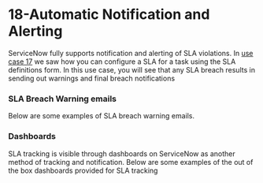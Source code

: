 # 18-Automatic Notification and Alerting
ServiceNow fully supports notification and alerting of SLA violations. 
In [use case 17]() we saw how you can configure a SLA for a task using the SLA definitions form. In this use case, you will see that any SLA
breach results in sending out warnings and final breach notifications
### SLA Breach Warning emails
Below are some examples of SLA breach warning emails. 


### Dashboards
SLA tracking is visible through dashboards on ServiceNow as another method of tracking and notification. Below are some examples of the out of the box
dashboards provided for SLA tracking
